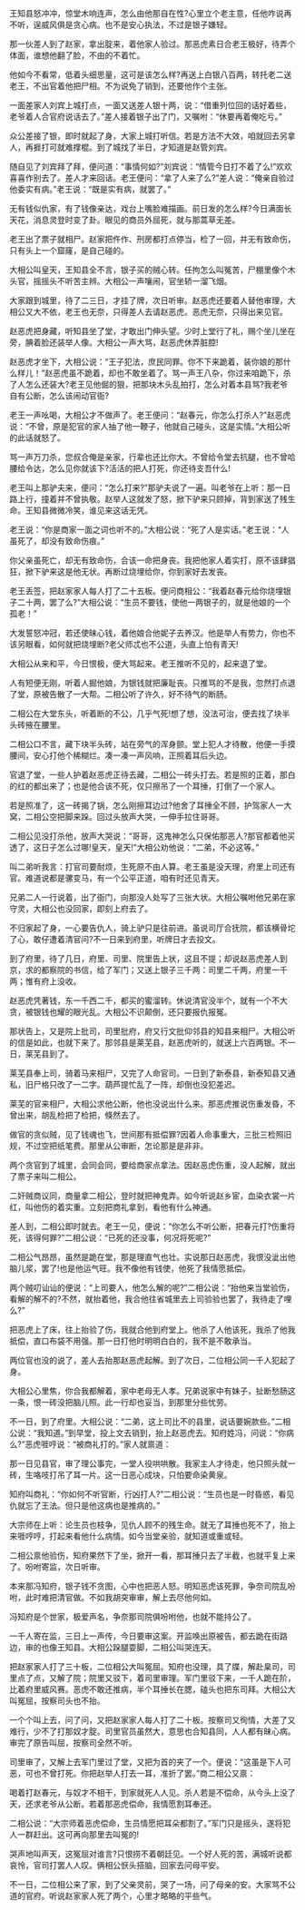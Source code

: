 <!-- { "loadSidebar": true } -->
王知县怒冲冲，惊堂木响连声，怎么由他那自在性?心里立个老主意，任他咋说再不听，逞威风俱是贪心病。也不是安心执法，不过是银子嫌轻。

那一伙差人到了赵家，拿出腚来，着他家人验过。那恶虎素日合老王极好，待弄个体面，谁想他翻了脸，不由的不着忙。

他如今不看常，低着头细思量，这可是该怎么样?再送上白银八百两，转托老二送老王，不出官着他把尸相。不为说免了销到，还要他作个主张。

一面差家人刘宾上城打点，一面又送差人银十两，说：“借重列位回的话好着些，老爷着人合官府说话去了。”差人接着银子出了门，又嘱咐：“休要再着俺吃亏。”

众公差接了银，即时就起了身，大家上城打听信。若是方法不大效，咱就回去另拿人，再捱打可就难撑棍。到了城找了半日，才知道是赵管刘宾。

随自见了刘宾拜了拜，便问道：“事情何如?”刘宾说：“情管今日打不着了么!”欢欢喜喜作别去了。差人才来回话。老王便问：“拿了人来了么?”差人说：“俺亲自验过他委实有病。”老王说：“既是实有病，就罢了。”

无有钱似仇家，有了钱像亲达，戏台上嘴脸难描画。前日发的怎么样?今日满面长天花，消息灵登时变了卦。眼见的商员外屈死，就与那蒿草无差。

老王出了票子就相尸。赵家把仵作、刑房都打点停当，检了一回，并无有致命伤，只有头上一个窟窿，是自己碰的。

大相公叫皇天，王知县全不言，银子买的贼心转。任拘怎么叫冤苦，尸棚里像个木头官，摇摇头不听苦主辨。大相公一声嚷闹，官坐轿一溜飞烟。

大家跟到城里，待了二三日，才挂了牌，次日听审。赵恶虎还要着人替他审理，大相公又大不依，老王也无奈，只得差人去请赵恶虎。恶虎无奈，只得出来见官。

赵恶虎把身藏，听知县坐了堂，才敢出门伸头望。少时上堂行了礼，赐个坐儿坐在旁，腆着脸还装举人像。大相公一声大骂，赵恶虎休弄脏腔!

赵恶虎才坐下，大相公说：“王子犯法，庶民同罪。你不下来跪着，装你娘的那什么样儿！”赵恶虎虽不跪着，却也不敢坐着了。骂一声王八杂，你过来咱跪下，杀了人怎么还装大?老王见他倔的狠，把那块木头乱拍打，怎么对着本县骂?我老爷自有公断，怎么该闹动官衙?

老王一声吆喝，大相公才不做声了。老王便问：“赵春元，你怎么打杀人?”赵恶虎说：“不曾，原是犯官的家人抽了他一鞭子，他就自己碰头，这是实情。”大相公听的此话就怒了。

骂一声万刀杀，您叔合俺是亲家，行辈也还比你大。不曾给令堂去抗腿，也不曾哈腰给令达，怎么见你就该下?活活的把人打死，你还待支吾什么!

老王叫上那驴夫来，便问：“怎么打来?”那驴夫说了一遍。叫老爷在上听：那一日路上行，撞着并不曾执敬。赵举人这就发了怒，掀下驴来只顾掉，背到家送了残生命。王知县微微冷笑，谁见来这话无凭。

老王说：“你是商家一面之词也听不的。”大相公说：“死了人是实话。”老王说：“人虽死了，却没有致命伤痕。”

你父亲虽死亡，却无有致命伤，合该一命把身丧。我把他家人着实打，原不该肆猖狂，掀下驴来这是他无状。再断过烧埋给你，你到家好去发丧。

老王丢签，把赵家家人每人打了二十五板。便问商相公：“我着赵春元给你烧埋银子二十两，罢了么?”大相公说：“生员不要钱，使他一两银子的，就是他娘的一个孤老！”

大发誓怒冲冠，若还使昧心钱，着他娘合他妮子去养汉。他是举人有势力，你也不该另眼看，如何就把烧埋断?老父师忒也不公道，头直上怕有青天!

大相公从来和平，今日恨极，便大骂起来。老王推听不见的，起来退了堂。

人有短便无刚，听着人掘他娘，为银钱就把廉耻丧。只推骂的不是我，忽然打点退了堂，原被告散了一大帮。二相公听了许久，好不待气的断肠。

二相公在大堂东头，听着断的不公，几乎气死!想了想，没法可治，便去找了块半头砖掖在腰里。

二相公口不言，藏下块半头砖，站在旁气的浑身颤。堂上犯人才待散，他便一手摸腰间，安心打他个稀糊烂。凑一凑一声风响，正照着耳后头边。

官退了堂，一些人护着赵恶虎正待去藏，二相公一砖头打去。若是照的正着，那白的红的都出来了；也是他合该不死，仅只擦吊了一个耳捶，打倒了一个家人。

若是照准了，这一砖揭了锅，怎么刚擦耳边过?他舍了耳捶全不顾，护驾家人一大窝，二相公空把脚来跺。回过头放声大哭，一伸手拉住哥哥。

二相公见没打杀他，放声大哭说：“哥哥，这鬼神怎么只保佑那恶人?那官都着他买透了，这日子怎么过哪!皇天，皇天!”大相公劝他说：“二弟，不必这等。”

叫二弟听我言：打官司要耐烦，生死原不由人算。老王虽是没天理，府里上司还有官。难道说都是骡变马，有一个公平正道，咱有时还见青天。

兄弟二人一行说着，出了衙门，向那没人处写了三张大状。大相公嘱咐他兄弟在家守灵，大相公也没回家，即刻上府去了。

不归家起了身，一心要告仇人，骑上驴只是往前进。虽说司厅合抚院，都该横骨坨了心，敢仔遭着清官问?不一日来到府里，听牌日才去投文。

到了府里，待了几日，府里、司里、院里告上状，这且不提；却说赵恶虎差人到京，求的都察院的书信，给了军门；又送上银子三千两：司里二千两，府里一千两；惟有府上没收。

赵恶虎凭著钱，东一千西二千，都买的蜜溜转。休说清官没半个，就有一个不大贪，被银钱也耀的眼光乱。大相公不识颠倒，还只要报仇报冤。

那状告上，又是院上批司，司里批府，府又行文批仰邻县的知县来相尸。大相公听的信是如此，也就下来了。那邻县是莱芜县，赵恶虎听的，就送上六百两银。不一日，莱芜县到了。

莱芜县奉上司，骑着马来相尸，又完了人命官司。一日到了新泰县，新泰知县又通私，旧尸格只改了一二字。葫芦提忙乱了一阵，却倒也没犯差迟。

莱芜的官来相尸，大相公求他公断，他也没说出什么来。那恶虎推说伤重发昏，不曾出来，胡乱检把了检把，倏然去了。

做官的贪似贼，见了钱魂也飞，世间那有抵偿罪?因着人命事重大，三批三检照旧规，不过空把纸笔费。那里从公审断，怎论那是是非非。

两个贪官到了城里，会同会同，要给商家点拿法。因赵恶虎伤重，没人起解，就出了票子来叫二相公。

二奸贼商议同，商量拿二相公，登时就把神鬼弄。如今听说赵乡宦，血染衣裳一片红，叫他伤的着实重。立刻把商礼拿到，看他有什么神通。

差人到，二相公即时就去。老王一见，便说：“你怎么不听公断，把春元打?伤重将死，该得何罪?”二相公说：“已死的还没事，何况将死呢?”

二相公气昂昂，虽然是跪在堂，那是理直气也壮。实说那日赵恶虎，我恨没泚出他脑儿浆，罢了!也是他运气旺。我不像他有钱使，他死了我情愿抵偿。

两个贼叨讪讪的便说：“上司要人，他怎么解的呢?”二相公说：“抬他来当堂验伤，看解的解不的?不然，就抬着他，我合他往省城里去上司验验也罢了，我待走了哩么?”

把恶虎上了床，往上抬验了伤，我就合他到府堂上。他杀了人他该死，我杀了他我抵偿，直口布袋不用强。那一日打他时明明白白的，我不是不敢承当。

两位官也没的说了，差人去抬那赵恶虎起解。到了次日，二位相公同一千人犯起了身。

大相公心里焦，你合我都解着，家中老母无人孝。兄弟说家中有妹子，扯断愁肠这一条，恨一砖没把脑儿照。此一行却也妥当，到那里分些忧劳。

不一日，到了府里。大相公说：“二弟，这上司比不的县里，说话要婉款些。”二相公说：“我知道。”到早堂，投上文去销到，抬上赵恶虎去。知府姓冯，问说：“你病么?”恶虎啀哼说：“被商礼打的。”家人就禀道：

那一日见县官，审了理公事完，一堂人役哄哄散。我家主人才待走，他只照头就一砖，生咯吱打吊了耳一片。这一日恶心成块，只怕要命染黄泉。

知府叫商礼：“你如何不听官断，行凶打人?”二相公说：“生员也是一时昏惑，看见仇就忘了王法。但只是他这病也是推病的。”

大宗师在上听：论生员也枝争，见仇人顾不的残生命。就无了耳捶也死不了，抬上来啀哼哼，打起来看他什么病情。如今当堂亲验，就知道或重或轻。

二相公禀他验伤，知府果然下了坐，掀开一看，那耳捶只去了半截，也就平复上来了。吩咐寄监，次日听审。

本来那冯知府，银子钱不贪图，心中也把恶人怒。明知恶虎该死罪，争奈司院乱吩咐，此时难把清官做。不如我胡突审审，解上去尽他何如。

冯知府是个世家，极爱声名，争奈那司院俱吩咐他，也就不能持公了。

一千人寄在监，三日上一声传，今日要审这案。开监唤出原被告，都去跪在街路边，审的也像王知县。大相公跺腿耍脚，二相公叫哭连天。

把赵家家人打了三十板，二位相公大叫冤屈。知府也没理，具了牒，解赴臬司，司里点了点，又解了院；院里又驳下，着司里审理。军门里驳下来，一千人跪在阶，比着府里威风赛。恶虎不敢还推病，半个耳捶长在腮，磕头也把东司拜。大相公大叫冤屈，按察司头也不抬。

一个个叫上去，问了问，又把赵家家人每人打了二十板。按察司又徇情，大差了又难行，少不了打那奴才腚。司里官员虽然大，意思也合知县同，人人都有昧心病。审完了原告叫屈，按察司全然不听。

司里审了，又解上去军门里过了堂，又把为首的夹了一个。便说：“这虽是下人可恶，可也不曾打死。你把赵举人打去一耳，准折了罢。”商二相公又禀：

喝着打赵春元，与奴才不相干，到家就死人人见。杀人若是不偿命，从今头上没了天，还求老爷从公断。若着那恶虎偿命，我情愿割耳奉还。

二相公说：“大宗师着恶虎偿命，生员情愿把耳朵都割了。”军门只是摇头，遂将犯人一群赶出。这可再向那里去叫冤的!

哭声地叫声天，这冤屈对谁言?只恨捞不着朝廷见。一个好人死的苦，满城听说都哀怜，官司打罢人人叹。俩相公恹头搭脑，回家去问母平安。

不一日，二位相公来了家，到了父亲灵前，哭了一场，问了母亲的安。大家骂不公道的官府。听说赵家家人死了两个，心里才略略的平些气。

